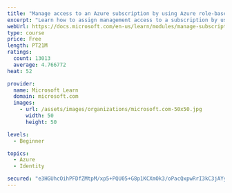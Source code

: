 ```yaml
---
title: "Manage access to an Azure subscription by using Azure role-based access control (RBAC)"
excerpt: "Learn how to assign management access to a subscription by using Azure role-based access control."
webUrl: https://docs.microsoft.com/en-us/learn/modules/manage-subscription-access-azure-rbac/
type: course
price: Free
length: PT21M
ratings:
  count: 13013
  average: 4.766772
heat: 52

provider:
  name: Microsoft Learn
  domain: microsoft.com
  images:
    - url: /assets/images/organizations/microsoft.com-50x50.jpg
      width: 50
      height: 50

levels:
  - Beginner

topics:
  - Azure
  - Identity

secured: "e3HGUhcOihPFDfZMtpM/xp5+PQU05+G8p1KCXmOk3/oPacQxpwRrI3kC3jAYyj6/oZvRw3gffntX0IyU7H8+pNLeSiDapN1a78ujlG7GWHOKQZLIZd+47+tclX3v5/1T/Z4rd2Hitmn+y/xtEVmscbTRQDMEK4Pp+9ZBTEQ6Ch9/Ntn+Fw/R10A1PHLEMhbb4thA8Ttz8GhkbeO+AWv/ylQNsFRX+mcHSyuD3qH0Md6gIxglHswtOzCRaz1uL/ukCNjBw0pr/btq5yk8xWWdkUnpAdFPo3OLQQnEmBDfL3wgo8+HksG+Z+/ZhfQtkPoJWpGpwnK8NIRGWHh7gyt8VcibkIXm4euXShUnLPC44uuC6mqTAYfS9TvsaB/7k/jTWx5UnY1ocCMTbvKdX64SfWEXywiZmuL3Cr3ap/KVD22GD538oGRi8WaCl2hf3rbd;H3IJ8y89zrOAAHxHzhfWcQ=="
---
```


